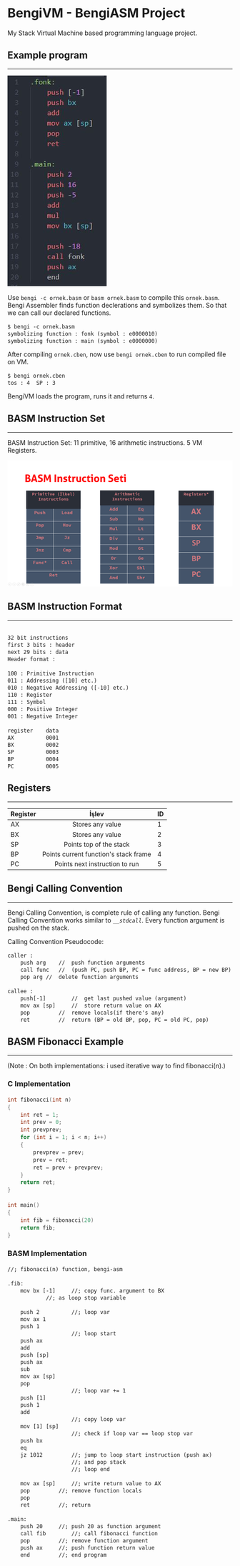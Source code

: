 # BengiVM - BengiASM Project

My Stack Virtual Machine based programming language project.

## Example program
---
![ornek_program](_img/ornek_basm.JPG)

Use `bengi -c ornek.basm` or `basm ornek.basm` to compile this `ornek.basm`. Bengi Assembler finds function declerations and symbolizes them. So that we can call our declared functions.

```
$ bengi -c ornek.basm
symbolizing function : fonk (symbol : e0000010)
symbolizing function : main (symbol : e0000000)
```

After compiling `ornek.cben`, now use `bengi ornek.cben` to run compiled file on VM.

```
$ bengi ornek.cben
tos : 4  SP : 3
```

BengiVM loads the program, runs it and returns `4`.

## BASM Instruction Set
---

BASM Instruction Set:
11 primitive, 16 arithmetic instructions.
5 VM Registers.

![InstructionSet](_img/instruction_set.png)


## BASM Instruction Format
---
```text

32 bit instructions
first 3 bits : header
next 29 bits : data
Header format :

100 : Primitive Instruction
011 : Addressing ([10] etc.)
010 : Negative Addressing ([-10] etc.)
110 : Register
111 : Symbol
000 : Positive Integer
001 : Negative Integer

register	data
AX			0001
BX			0002
SP			0003
BP			0004
PC			0005
```

## Registers
---

| Register     | İşlev                                    |ID  |
|:-------------|:----------------------------------------:|:---|
| AX           | Stores any value                         | 1  |
| BX           | Stores any value                         | 2  |
| SP           | Points top of the stack                  | 3  |
| BP           | Points current function's stack frame    | 4  |
| PC           | Points next instruction to run           | 5  |


## Bengi Calling Convention
---
Bengi Calling Convention, is complete rule of calling any function. Bengi Calling Convention works similar to _`__stdcall`_. Every function argument is pushed on the stack.

Calling Convention Pseudocode:
```assembly
caller :
    push arg	//	push function arguments
    call func	//	(push PC, push BP, PC = func address, BP = new BP)
    pop arg	//	delete function arguments

callee :
    push[-1]		//	get last pushed value (argument)
    mov ax [sp] 	//	store return value on AX
    pop			//	remove locals(if there's any)
    ret			//	return (BP = old BP, pop, PC = old PC, pop)
```



## BASM Fibonacci Example
---

(Note : On both implementations: i used iterative way to find fibonacci(n).)
### C Implementation

```c
int fibonacci(int n)
{
    int ret = 1;
    int prev = 0;
    int prevprev;
    for (int i = 1; i < n; i++)
    {
        prevprev = prev;
        prev = ret;
        ret = prev + prevprev;
    }
	return ret;
}

int main()
{
    int fib = fibonacci(20)
    return fib;
}
```

### BASM Implementation

```assembly
//; fibonacci(n) function, bengi-asm

.fib:
    mov bx [-1]   	//; copy func. argument to BX
			//; as loop stop variable

    push 2        	//; loop var
    mov ax 1
    push 1
                  	//; loop start
    push ax
    add
    push [sp]
    push ax
    sub 
    mov ax [sp]
    pop
                  	//; loop var += 1
    push [1]
    push 1
    add
                	//; copy loop var
    mov [1] [sp]
                	//; check if loop var == loop stop var
    push bx      
    eq
    jz 1012     	//; jump to loop start instruction (push ax)
                	//; and pop stack
                	//; loop end

    mov ax [sp]		//; write return value to AX
    pop			//; remove function locals
    pop
    ret			//; return 

.main:
    push 20		//; push 20 as function argument
    call fib 		//; call fibonacci function
    pop			//; remove function argument
    push ax		//; push function return value
    end			//; end program
```





